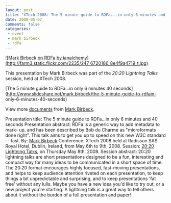 ```yaml
---
layout: post
title: "XTech 2008: The 5 minute guide to RDFa...in only 6 minutes and 40 seconds"
date: 2008-05-07
comments: false
categories:
 - event
 - mark birbeck
 - rdfa
---
```

[![Mark Birbeck on RDFa by ianalchemy](http://farm3.static.flickr.com/2235/247
6720186_8e4f9a4719_t.jpg)](http://www.flickr.com/photos/ianalchemy/2476720186/
)

This presentation by Mark Birbeck was part of the _20:20 Lightning Talks_
session, held at XTech 2008.

<!-- more -->

[The 5 minute guide to RDFa...in only 6 minutes 40
seconds](http://www.slideshare.net/mark.birbeck/the-5-minute-guide-to-rdfain-
only-6-minutes-40-seconds)

View more [documents](http://www.slideshare.net/) from [Mark
Birbeck](http://www.slideshare.net/mark.birbeck).

Presentation title: The 5 minute guide to RDFa...in only 6 minutes and 40
seconds Presentation abstract: RDFa is a generic way to add metadata to mark-
up, and has been described by Bob du Charme as "microformats done right". This
talk aims to get you up to speed on this new W3C standard -- fast. By: [Mark
Birbeck](/profile/mark-birbeck) Conference: XTech 2008 held at Radisson SAS
Royal Hotel, Dublin, Ireland, from May 6th to 9th, 2008. Session: [20:20
Lightning Talks](http://2008.xtech.org/public/schedule/detail/654), on
Thursday May 8th, 2008. Session abstract: 20:20 lightning talks are short
presentations designed to be a fun, interesting and compact way for many ideas
to be communicated in a short space of time. The 20:20 format encourages
highly focused, fast-moving presentations, and helps to keep audience
attention riveted on each presentation, to keep things a bit unpredictable and
surprising, and to keep presentations 'fat free' without any lulls. Maybe you
have a new idea you'd like to try out, or a new project you're starting. A
lightning talk is a great way to tell others about it without the burden of a
full presentation and paper!

